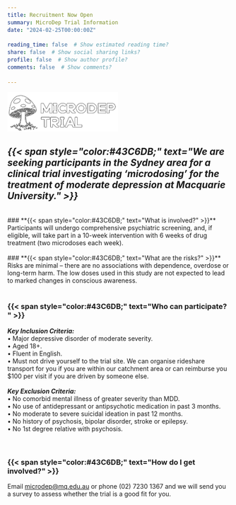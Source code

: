 ```yaml
---
title: Recruitment Now Open
summary: MicroDep Trial Information
date: "2024-02-25T00:00:00Z"

reading_time: false  # Show estimated reading time?
share: false  # Show social sharing links?
profile: false  # Show author profile?
comments: false  # Show comments?

---
```


![MicroDep](microdep_logo.png)
<br />
## **_{{< span style="color:#43C6DB;" text="We are seeking participants in the Sydney area for a clinical trial investigating ‘microdosing’ for the treatment of moderate depression at Macquarie University." >}}_** 
<br />
### **{{< span style="color:#43C6DB;" text="What is involved?" >}}**  
Participants will undergo comprehensive psychiatric screening, and, if eligible, will take part in a 10-week intervention with 6 weeks of drug treatment (two microdoses each week).   
<br />
<br />
### **{{< span style="color:#43C6DB;" text="What are the risks?" >}}**  
Risks are minimal – there are no associations with dependence, overdose or long-term harm.   
The low doses used in this study are not expected to lead to marked changes in conscious awareness.  
<br />
<br />

### **{{< span style="color:#43C6DB;" text="Who can participate?  " >}}**  
**_Key Inclusion Criteria:_**  
•	Major depressive disorder of moderate severity.  
•	Aged 18+.  
•	Fluent in English.  
•	Must not drive yourself to the trial site. We can organise rideshare transport for you if you are within our catchment area or can reimburse you $100 per visit if you are driven by someone else.  
<br />
**_Key Exclusion Criteria:_**  
•	No comorbid mental illness of greater severity than MDD.  
•	No use of antidepressant or antipsychotic medication in past 3 months.  
•	No moderate to severe suicidal ideation in past 12 months.  
•	No history of psychosis, bipolar disorder, stroke or epilepsy.  
•	No 1st degree relative with psychosis.   
<br />
<br />
### **{{< span style="color:#43C6DB;" text="How do I get involved?" >}}**  
Email microdep@mq.edu.au or phone (02) 7230 1367 and we will send you a survey to assess whether the trial is a good fit for you. 
